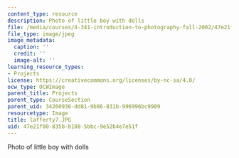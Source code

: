 ```yaml
---
content_type: resource
description: Photo of little boy with dolls
file: /media/courses/4-341-introduction-to-photography-fall-2002/47e21f00835bb1085bbc9e52b4e7e51f_lafferty7.JPG
file_type: image/jpeg
image_metadata:
  caption: ''
  credit: ''
  image-alt: ''
learning_resource_types:
- Projects
license: https://creativecommons.org/licenses/by-nc-sa/4.0/
ocw_type: OCWImage
parent_title: Projects
parent_type: CourseSection
parent_uid: 34260936-dd81-9b86-831b-996996bc9909
resourcetype: Image
title: lafferty7.JPG
uid: 47e21f00-835b-b108-5bbc-9e52b4e7e51f
---
```

Photo of little boy with dolls